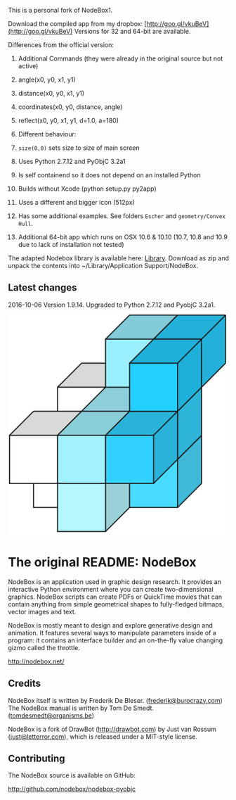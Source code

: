 This is a personal fork of NodeBox1.

Download the compiled app from my dropbox: [http://goo.gl/vkuBeV](http://goo.gl/vkuBeV)
Versions for 32 and 64-bit are available.


Differences from the official version:

1. Additional Commands (they were already in the original source but not active)
  1.  angle(x0, y0, x1, y1)
  1.  distance(x0, y0, x1, y1)
  1.  coordinates(x0, y0, distance, angle)
  1.  reflect(x0, y0, x1, y1, d=1.0, a=180)

1. Different behaviour:
  1.  `size(0,0)`  sets size to size of main screen

1.  Uses Python 2.7.12 and PyObjC 3.2a1

1.  Is self containend so it does not depend on an installed Python

1.  Builds without Xcode (python setup.py py2app)

1.  Uses a different and bigger icon (512px)

1.  Has some additional examples. See folders `Escher` and `geometry/Convex Hull`.

1.  Additional 64-bit app which runs on OSX 10.6 & 10.10 (10.7, 10.8 and 10.9 due to lack of installation not tested)



The adapted Nodebox library is available here: [Library](https://github.com/karstenw/Library). Download as zip and unpack the contents into ~/Library/Application Support/NodeBox.


Latest changes
--------------
2016-10-06 Version 1.9.14. Upgraded to Python 2.7.12 and PyobjC 3.2a1.


![](art/nodeboxlogo_big.png?raw=true)




The original README:
NodeBox
=======
NodeBox is an application used in graphic design research. It provides
an interactive Python environment where you can create two-dimensional
graphics. NodeBox scripts can create PDFs or QuickTime movies that can 
contain anything from simple geometrical shapes to fully-fledged bitmaps,
vector images and text.

NodeBox is mostly meant to design and explore generative design and
animation. It features several ways to manipulate parameters inside 
of a program: it contains an interface builder and an on-the-fly value 
changing gizmo called the throttle.

  http://nodebox.net/

Credits
-------
NodeBox itself is written by Frederik De Bleser. (frederik@burocrazy.com)
The NodeBox manual is written by Tom De Smedt. (tomdesmedt@organisms.be)

NodeBox is a fork of DrawBot (http://drawbot.com) by Just van Rossum (just@letterror.com),
which is released under a MIT-style license.

Contributing
------------
The NodeBox source is available on GitHub:

  http://github.com/nodebox/nodebox-pyobjc
